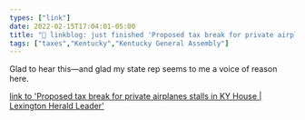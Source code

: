 ```yaml
---
types: ["link"]
date: 2022-02-15T17:04:01-05:00
title: "🔗 linkblog: just finished 'Proposed tax break for private airplanes stalls in KY House | Lexington Herald Leader'"
tags: ["taxes","Kentucky","Kentucky General Assembly"]
---
```

Glad to hear this—and glad my state rep seems to me a voice of reason here.
 
[link to 'Proposed tax break for private airplanes stalls in KY House | Lexington Herald Leader'](https://www.kentucky.com/news/politics-government/article258415298.html)
